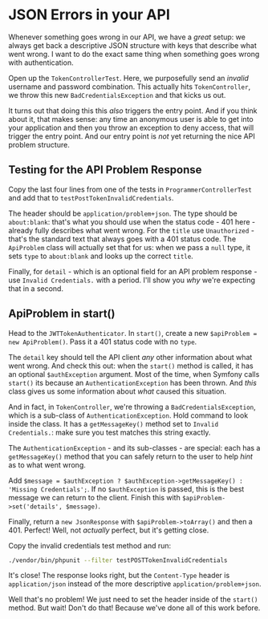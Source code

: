 # JSON Errors in your API

Whenever something goes wrong in our API, we have a *great* setup: we always get
back a descriptive JSON structure with keys that describe what went wrong. I want
to do the exact same thing when something goes wrong with authentication.

Open up the `TokenControllerTest`. Here, we purposefully send an *invalid* username
and password combination. This actually hits `TokenController`, we throw this
new `BadCredentialsException` and that kicks us out.

It turns out that doing this this *also* triggers the entry point. And if you think
about it, that makes sense: any time an anonymous user is able to get into your
application and then you throw an exception to deny access, that will trigger the entry
point. And our entry point is *not* yet returning the nice API problem structure.

## Testing for the API Problem Response

Copy the last four lines from one of the tests in `ProgrammerControllerTest` and
add that to `testPostTokenInvalidCredentials`.

The header should be `application/problem+json`. The type should be `about:blank`:
that's what you should use when the status code - 401 here - already fully describes
what went wrong. For the `title` use `Unauthorized` - that's the standard text that
always goes with a 401 status code. The `ApiProblem` class will actually set that
for us: when we pass a `null` type, it sets `type` to `about:blank` and looks up
the correct `title`.

Finally, for `detail` - which is an optional field for an API problem response - use
`Invalid Credentials.` with a period. I'll show you *why* we're expecting that in
a second.

## ApiProblem in start()

Head to the `JWTTokenAuthenticator`. In `start()`, create a new `$apiProblem = new ApiProblem()`.
Pass it a 401 status code with no `type`.

The `detail` key should tell the API client *any* other information about what went
wrong. And check this out: when the `start()` method is called, it has an optional
`$authException` argument. Most of the time, when Symfony calls `start()` its because
an `AuthenticationException` has been thrown. And *this* class gives us some information
about *what* caused this situation.

And in fact, in `TokenController`, we're throwing a `BadCredentialsException`, which
is a sub-class of `AuthenticationException`. Hold command to look inside the class.
It has a `getMessageKey()` method set to `Invalid Credentials.`: make sure you test
matches this string exactly.

The `AuthenticationException` - and its sub-classes - are special: each has a
`getMessageKey()` method that you can safely return to the user to help *hint* as
to what went wrong.

Add `$message = $authException ? $authException->getMessageKey() : 'Missing Credentials';`.
If no `$authException` is passed, this is the best message we can return to the client.
Finish this with `$apiProblem->set('details', $message)`. 

Finally, return a `new JsonResponse` with `$apiProblem->toArray()` and then a 401.
Perfect! Well, not *actually* perfect, but it's getting close.

Copy the invalid credentials test method and run:

```bash
./vendor/bin/phpunit --filter testPOSTTokenInvalidCredentials
```

It's close! The response looks right, but the `Content-Type` header is `application/json`
instead of the more descriptive `application/problem+json`.

Well that's no problem! We just need to set the header inside of the `start()`
method. But wait! Don't do that! Because we've done all of this work before.
